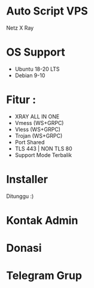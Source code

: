 # Auto Script VPS
Netz X Ray

# OS Support
* Ubuntu 18-20 LTS
* Debian 9-10

# Fitur :
* XRAY ALL IN ONE
* Vmess (WS+GRPC)
* Vless (WS+GRPC)
* Trojan (WS+GRPC)
* Port Shared
* TLS 443 | NON TLS 80
* Support Mode Terbalik

# Installer

Ditunggu :)

# Kontak Admin

# Donasi

# Telegram Grup
